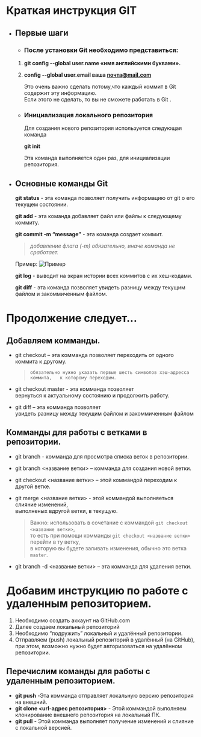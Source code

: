 # Краткая инструкция GIT

* ## Первые шаги

  - ### После установки Git необходимо представиться:

  1.  **git config --global user.name «имя английскими буквами».**
  2.  **config --global user.email ваша почта@mail.com**

        Это очень важно сделать потому,что каждый коммит в Git содержит эту информацию.  
     Если этого не сделать, то вы не сможете работать в Git .

  - ### Инициализация локального репозитория

    Для создания нового репозитория используется следующая команда

    __git init__

    Эта команда выполняется один раз, для инициализации репозитория.

* ## Основные команды Git

    **git status** - эта команда позволяет получить информацию от git о его текущем состоянии.

    **git add** - эта команда добавляет файл или файлы к следующему коммиту.

    **git commit -m “message”** - эта команда создает коммит.
        
     >_добавление флага (-m) обязательно, иначе команда не сработает._

     Пример:
    ![Пример](Пример.PNG)


    **git log** - выводит на экран истории всех коммитов с их хеш-кодами.

    **git diff** - эта команда позволяет увидеть разницу между текущим файлом и закоммиченным файлом.

Продолжение следует...
======================
## Добавляем комманды.  
+ git checkout – эта комманда позволяет переходить от одного коммита к другому.
    > `обязательно нужно указать первые шесть символов хэш-адресса коммита,  
    > к которому переходим.`  

+ git checkout master - эта комманда позволяет  
  вернуться к актуальному состоянию и продолжить работу.  

+ git diff – эта комманда позволяет  
  увидеть разницу между текущим файлом и закоммиченным файлом

Комманды для работы с ветками в репозитории.  
--------------------------------------------  
* git branch - комманда для просмотра списка веток в репозитории.  
  
* git branch <название ветки> – комманда для создания новой ветки.  
 
* git checkout <название ветки> – этой коммандой переходим к другой ветке.  
  
* git  merge <название ветки> - этой коммандой выполняеться слияние изменений,  
  выполненых вдругой ветки, в текущую.  
  > Важно: использовать в сочетание с коммандой `git checkout <название ветки>`,  
  > то есть при помощи комманды `git checkout <название ветки>` перейти в ту ветку,  
  > в которую вы будете заливать изменения, обычно это ветка `master`. 
   
* git branch -d <название ветки> – эта комманда для удаления ветки.  
  
 # Добавим инструкцию по работе с удаленным репозиторием.  
 1. Необходимо создать аккаунт на GitHub.com  
 2. Далее создаем локальный репозиторий  
 3. Необходимо “подружить” локальный и удалённый репозитории.  
 4. Отправляем (push) локальный репозиторий в удалённый (на GitHub),  
    при этом, возможно нужно будет авторизоваться на удалённом репозитории.  

Перечислим команды для работы с удаленным репозиторием.  
-------------------------------------------------------  
+ **git push** -Эта комманда отправляет локальную версию репозитория на внешний.  
+ **git clone <url-адрес репозитория>** -  Этой коммандой выполняем  
клонирование внешнего репозитория на локальный ПК.  
+ **git pull** - Этой комманда выполняет получение изменений и слияние с локальной версией.  

